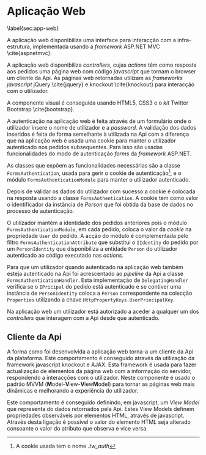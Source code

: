 Aplicação Web
=

\label{sec:app-web}

A aplicação web disponibiliza uma interface para interacção com a infra-estrutura, implementada usando a *framework* ASP.NET MVC \cite{aspnetmvc}.

A aplicação web disponibiliza *controllers*, cujas *actions* têm como resposta aos pedidos uma página web com código *javascript* que tornam o browser um cliente da Api. As páginas web retornadas utilizam as *frameworks javascript* jQuery \cite{jquery} e knockout \cite{knockout} para interacção com o utilizador.

A componente visual é conseguida usando HTML5, CSS3 e o *kit* Twitter Bootstrap \cite{bootstrap}.

A autenticação na aplicação web é feita através de um formulário onde o utilizador insere o nome de utilizador e a *password*. A validação dos dados inseridos é feita de forma semelhante à utilizada na Api com a diferença que na aplicação web é usada uma cookie para manter o utilizador autenticado nos pedidos subsequentes. 
Para isso são usadas funcionalidades do modo de autenticação *forms* da *framework* ASP.NET. 

As classes que expõem as funcionalidades necessárias são a classe `FormsAuthentication`, usada para gerir o cookie de autenticação[^cookie], e o módulo `FormsAuthenticationModule` para manter o utilizador autenticado. 

[^cookie]: A cookie usada tem o nome *.tw_auth*

Depois de validar os dados do utilizador com sucesso a cookie é colocada na resposta usando a classe `FormsAuthentication`.
A cookie tem como valor o identificador da instância de *Person* que foi obtida da base de dados no processo de autenticação. 

O utilizador mantém a identidade dos pedidos anteriores pois o módulo `FormsAuthenticationModule`, em cada pedido, coloca o valor da *cookie* na propriedade `User` do pedido. A acção do módulo é complementada pelo filtro `FormsAuthenticationAttribute` que substitui o `IIdentity` do pedido por um `PersonIdentity` que disponibiliza a entidade `Person` do utilizador autenticado ao código executado nas *actions*.

Para que um utilizador quando autenticado na aplicação web também esteja autenticado na Api foi acrescentado ao *pipeline* da Api a classe `FormsAuthenticationHandler`.
Esta implementação de `DelegatingHandler` verifica se o `IPricipal` do pedido está autenticado e se contiver uma instância de `PersonIdentity` coloca a `Person` correspondente na colecção `Properties` utilizando a chave `HttpPropertyKeys.UserPrincipalKey`.

Na aplicação web um utilizador está autorizado a aceder a qualquer um dos *controllers* que interagem com a Api desde que autenticado. 

Cliente da Api
-

A forma como foi desenvolvida a aplicação web torna-a um cliente da Api da plataforma. Este comportamento é conseguido através da utilização da framework javascript knockout e AJAX. Esta framework é usada para fazer actualização de elementos da página web com a informação do servidor, respondendo a interacções com o utilizador. Neste componente é usado o padrão MVVM (**M**odel-**V**iew-**V**iew**M**odel) para tornar as páginas web mais dinâmicas e melhorando a experiência do utilizador. 

Este comportamento é conseguido definindo, em javascript, um *View Model* que representa do dados retornados pela Api. Estes View Models definem propriedades observáveis por elementos HTML, através de javascript. Através desta ligação é possivel o valor do elemento HTML seja alterado consoante o valor do atributo que observa e vice versa.
 
